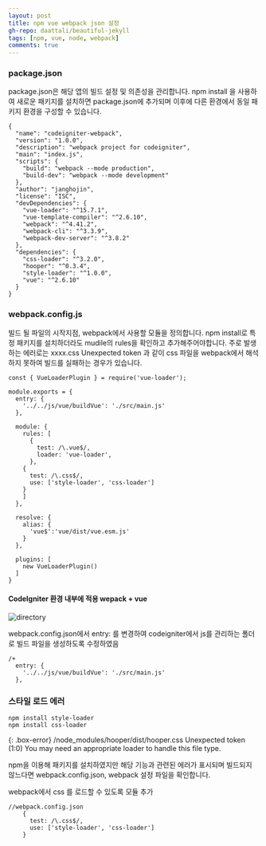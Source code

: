 ```yaml
---  
layout: post
title: npm vue webpack json 설정
gh-repo: daattali/beautiful-jekyll
tags: [npm, vue, node, webpack]
comments: true
---  
```


### package.json
package.json은 해당 앱의 빌드 설정 및 의존성을 관리합니다. npm install 을 사용하여 새로운 패키지를 설치하면 package.json에 추가되며 이후에 다른 환경에서 동일 패키지 환경을 구성할 수 있습니다.

~~~
{
  "name": "codeigniter-webpack",
  "version": "1.0.0",
  "description": "webpack project for codeigniter",
  "main": "index.js",
  "scripts": {
    "build": "webpack --mode production",
    "build-dev": "webpack --mode development"
  },
  "author": "janghojin",
  "license": "ISC",
  "devDependencies": {
    "vue-loader": "^15.7.1",
    "vue-template-compiler": "^2.6.10",
    "webpack": "^4.41.2",
    "webpack-cli": "^3.3.9",
    "webpack-dev-server": "^3.8.2"
  },
  "dependencies": {
    "css-loader": "^3.2.0",
    "hooper": "^0.3.4",
    "style-loader": "^1.0.0",
    "vue": "^2.6.10"
  }
}
~~~


### webpack.config.js
빌드 될 파일의 시작지점, webpack에서 사용할 모듈을 정의합니다. npm install로 특정 패키지를 설치하더라도 mudile의 rules을 확인하고 추가해주어야합니다. 주로 발생하는 에러로는 xxxx.css Unexpected token 과 같이 css 파일을 webpack에서 해석하지 못하여 빌드를 실패하는 경우가 있습니다.

~~~
const { VueLoaderPlugin } = require('vue-loader');

module.exports = {
  entry: {
    '../../js/vue/buildVue': './src/main.js'
  },

  module: {
    rules: [
      {
        test: /\.vue$/,
        loader: 'vue-loader',
      },
    {
      test: /\.css$/,
      use: ['style-loader', 'css-loader']
    }
    ]
  },

  resolve: {
    alias: {
      'vue$':'vue/dist/vue.esm.js'
    }
  },

  plugins: [
    new VueLoaderPlugin()
  ]
}
~~~


#### CodeIgniter 환경 내부에 적용 wepack + vue 

![directory](https://trello-attachments.s3.amazonaws.com/5db8f4ec38c7480da1157f2f/344x170/6945def226a7599c32d1921049a85ed6/image.png)

webpack.config.json에서 entry: 를 변경하여 codeigniter에서 js를 관리하는 폴더로 빌드 파일을 생성하도록 수정하였음

~~~
/+
  entry: {
    '../../js/vue/buildVue': './src/main.js'
  },

~~~

### 스타일 로드 에러

~~~
npm install style-loader
npm install css-loader
~~~
  
{: .box-error}
/node_modules/hooper/dist/hooper.css Unexpected token (1:0) You may need an appropriate loader to handle this file type.

npm을 이용해 패키지를 설치하였지만 해당 기능과 관련된 에러가 표시되며 빌드되지 않느다면 webpack.config.json, webpack 설정 파일을 확인합니다.

webpack에서 css 를 로드할 수 있도록 모듈 추가

~~~
//webpack.config.json
    {
      test: /\.css$/,
      use: ['style-loader', 'css-loader']
    }
~~~
  
  
